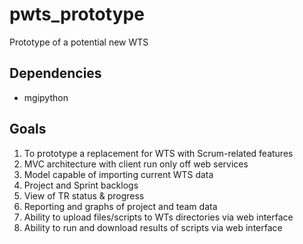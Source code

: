 # pwts_prototype
Prototype of a potential new WTS

## Dependencies
* mgipython

## Goals
1. To prototype a replacement for WTS with Scrum-related features
2. MVC architecture with client run only off web services
3. Model capable of importing current WTS data
4. Project and Sprint backlogs
5. View of TR status & progress
6. Reporting and graphs of project and team data
7. Ability to upload files/scripts to WTs directories via web interface
8. Ability to run and download results of scripts via web interface